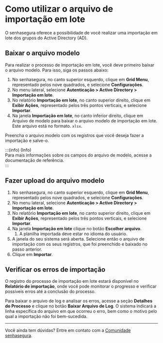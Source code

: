 # Como utilizar o arquivo de importação em lote

O senhasegura oferece a possibilidade de você realizar uma importação em lote dos grupos do Active Directory (AD).

## Baixar o arquivo modelo

Para realizar o processo de importação em lote, você deve primeiro baixar o arquivo modelo. Para isso, siga os passos abaixo:

1. No senhasegura, no canto superior esquerdo, clique em **Grid Menu**, representado pelos nove quadrados, e selecione **Configurações**.  
2. No menu lateral, selecione **Autenticação \> Active Directory \> Importação em lote**.  
3. No relatório **Importação em lote**, no canto superior direito, clique em **Exibir Ações**, representado pelos três pontos verticais, e selecione **Importar**.  
4. Na janela **Importação em lote**, no canto inferior direito, clique em Arquivo de modelo para baixar o arquivo modelo de importação em lote. Este arquivo está no formato. `xlsx`.

Preencha o arquivo modelo com os registros que você deseja fazer a importação e salve-o.

:::(info) (Info)  
Para mais informações sobre os campos do arquivo de modelo, acesse a documentação de referência.  
:::

## Fazer upload do arquivo modelo

1. No senhasegura, no canto superior esquerdo, clique em **Grid Menu**, representado pelos nove quadrados, e selecione **Configurações**.  
2. No menu lateral, selecione **Autenticação \> Active Directory \> Importação em lote**.  
3. No relatório **Importação em lote**, no canto superior direito, clique em **Exibir Ações**, representado pelos três pontos verticais, e selecione **Importar**.  
4. Na janela **Importação em lote** clique no botão **Escolher arquivo**.  
   1. A planilha importada deve estar no idioma do usuário.  
5. A janela do seu sistema será aberta. Selecione então o arquivo de importação com os seus registros, que foi preenchido e baixado no passo anterior.  
6. Clique em **Importar**.

## Verificar os erros de importação

O registro do processo de importação em lote estará disponível no **Relatório de importação**, onde você pode monitorar o progresso e verificar possíveis erros até a conclusão do processo.

Para baixar o arquivo de log e analisar os erros, acesse a seção **Detalhes do Processo** e clique no botão **Baixar Arquivo de Log**. O sistema indicará a linha específica do arquivo em que ocorreu o erro, bem como o motivo pelo qual a importação não foi bem-sucedida.

---

Você ainda tem dúvidas? Entre em contato com a [Comunidade senhasegura](https://community.senhasegura.io/).